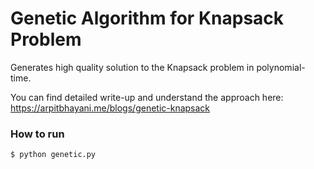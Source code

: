 Genetic Algorithm for Knapsack Problem
===

Generates high quality solution to the Knapsack problem in polynomial-time.

You can find detailed write-up and understand the approach here: https://arpitbhayani.me/blogs/genetic-knapsack

### How to run

```
$ python genetic.py
```
